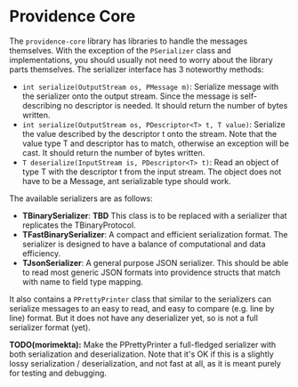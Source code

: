 Providence Core
===============

The `providence-core` library has libraries to handle the messages themselves.
With the exception of the `PSerializer` class and implementations, you
should usually not need to worry about the library parts themselves. The
serializer interface has 3 noteworthy methods:

* `int serialize(OutputStream os, PMessage m)`: Serialize message with the
  serializer onto the output stream. Since the message is self-describing no
  descriptor is needed. It should return the number of bytes written.
* `int serialize(OutputStream os, PDescriptor<T> t, T value)`: Serialize the
  value described by the descriptor t onto the stream. Note that the value type
  T and descriptor has to match, otherwise an exception will be cast. It should
  return the number of bytes written.
* `T deserialize(InputStream is, PDescriptor<T> t)`: Read an object of type T
  with the descriptor t from the input stream. The object does not have to be a
  Message, ant serializable type should work.

The available serializers are as follows:

* **TBinarySerializer**: **TBD** This class is to be replaced with a serializer
  that replicates the TBinaryProtocol.
* **TFastBinarySerializer**: A compact and efficient serialization format. The
  serializer is designed to have a balance of computational and data
  efficiency.
* **TJsonSerializer**: A general purpose JSON serializer. This should be able
  to read most generic JSON formats into providence structs that match with
  name to field type mapping.

It also contains a `PPrettyPrinter` class that similar to the serializers
can serialize messages to an easy to read, and easy to compare (e.g. line by
line) format. But it does not have any deserializer yet, so is not a full
serializer format (yet).

**TODO(morimekta):** Make the PPrettyPrinter a full-fledged serializer with
both serialization and deserialization. Note that it's OK if this is a slightly
lossy serialization / deserialization, and not fast at all, as it is meant
purely for testing and debugging.
